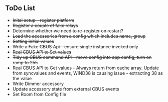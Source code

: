 ## ToDo List

* <del>Inital setup - register platform<del>
* <del>Register a couple of fake relays<del>
* <del>Determine whether we need to re-register on restart?<del>
* <del>Load the accessories from a config which includes name, group<del>
* <del>Setting initial values<del>
* <del>Write a Fake CBUS Api - ensure single instance invoked only<del>
* <del>Real CBUS API to Set values<del>
* <del>Tidy up CBUS command API - move config into app config, turn on ramp to 255</del>
* Real CBUS API to Get values - Always return from cache array. Update from syncvalues and events, WIND38 is causing issue - extracting 38 as the value
* Write Dimmer accessory
* Update accessory state from external CBUS events
* Set Room from Config file
